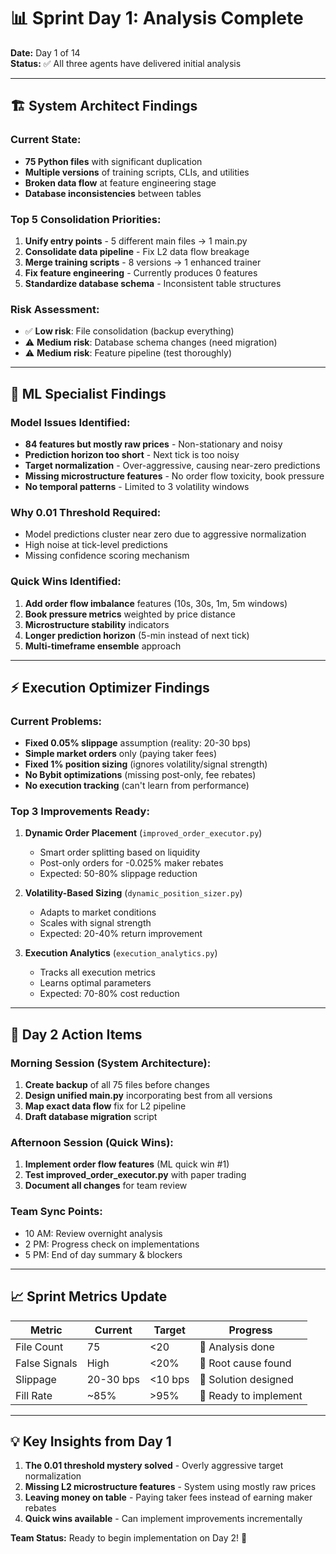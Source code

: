 # 📊 Sprint Day 1: Analysis Complete

**Date:** Day 1 of 14  
**Status:** ✅ All three agents have delivered initial analysis

---

## 🏗️ System Architect Findings

### Current State:
- **75 Python files** with significant duplication
- **Multiple versions** of training scripts, CLIs, and utilities
- **Broken data flow** at feature engineering stage
- **Database inconsistencies** between tables

### Top 5 Consolidation Priorities:
1. **Unify entry points** - 5 different main files → 1 main.py
2. **Consolidate data pipeline** - Fix L2 data flow breakage
3. **Merge training scripts** - 8 versions → 1 enhanced trainer
4. **Fix feature engineering** - Currently produces 0 features
5. **Standardize database schema** - Inconsistent table structures

### Risk Assessment:
- ✅ **Low risk**: File consolidation (backup everything)
- ⚠️ **Medium risk**: Database schema changes (need migration)
- ⚠️ **Medium risk**: Feature pipeline (test thoroughly)

---

## 🧠 ML Specialist Findings

### Model Issues Identified:
- **84 features but mostly raw prices** - Non-stationary and noisy
- **Prediction horizon too short** - Next tick is too noisy
- **Target normalization** - Over-aggressive, causing near-zero predictions
- **Missing microstructure features** - No order flow toxicity, book pressure
- **No temporal patterns** - Limited to 3 volatility windows

### Why 0.01 Threshold Required:
- Model predictions cluster near zero due to aggressive normalization
- High noise at tick-level predictions
- Missing confidence scoring mechanism

### Quick Wins Identified:
1. **Add order flow imbalance** features (10s, 30s, 1m, 5m windows)
2. **Book pressure metrics** weighted by price distance
3. **Microstructure stability** indicators
4. **Longer prediction horizon** (5-min instead of next tick)
5. **Multi-timeframe ensemble** approach

---

## ⚡ Execution Optimizer Findings

### Current Problems:
- **Fixed 0.05% slippage** assumption (reality: 20-30 bps)
- **Simple market orders** only (paying taker fees)
- **Fixed 1% position sizing** (ignores volatility/signal strength)
- **No Bybit optimizations** (missing post-only, fee rebates)
- **No execution tracking** (can't learn from performance)

### Top 3 Improvements Ready:
1. **Dynamic Order Placement** (`improved_order_executor.py`)
   - Smart order splitting based on liquidity
   - Post-only orders for -0.025% maker rebates
   - Expected: 50-80% slippage reduction

2. **Volatility-Based Sizing** (`dynamic_position_sizer.py`)
   - Adapts to market conditions
   - Scales with signal strength
   - Expected: 20-40% return improvement

3. **Execution Analytics** (`execution_analytics.py`)
   - Tracks all execution metrics
   - Learns optimal parameters
   - Expected: 70-80% cost reduction

---

## 🎯 Day 2 Action Items

### Morning Session (System Architecture):
1. **Create backup** of all 75 files before changes
2. **Design unified main.py** incorporating best from all versions
3. **Map exact data flow** fix for L2 pipeline
4. **Draft database migration** script

### Afternoon Session (Quick Wins):
1. **Implement order flow features** (ML quick win #1)
2. **Test improved_order_executor.py** with paper trading
3. **Document all changes** for team review

### Team Sync Points:
- 10 AM: Review overnight analysis
- 2 PM: Progress check on implementations
- 5 PM: End of day summary & blockers

---

## 📈 Sprint Metrics Update

| Metric | Current | Target | Progress |
|--------|---------|--------|----------|
| File Count | 75 | <20 | 🔄 Analysis done |
| False Signals | High | <20% | 🔄 Root cause found |
| Slippage | 20-30 bps | <10 bps | 🔄 Solution designed |
| Fill Rate | ~85% | >95% | 🔄 Ready to implement |

---

## 💡 Key Insights from Day 1

1. **The 0.01 threshold mystery solved** - Overly aggressive target normalization
2. **Missing L2 microstructure features** - System using mostly raw prices
3. **Leaving money on table** - Paying taker fees instead of earning maker rebates
4. **Quick wins available** - Can implement improvements incrementally

**Team Status:** Ready to begin implementation on Day 2! 🚀
